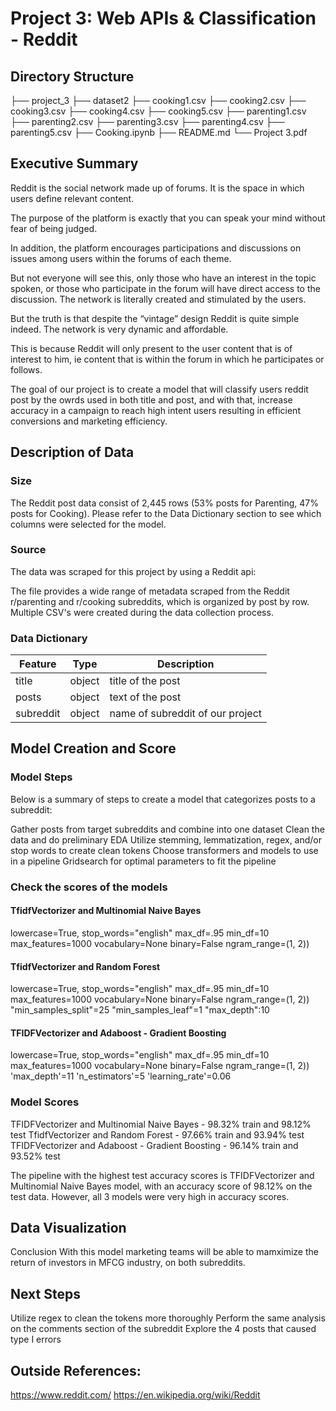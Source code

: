 # Project 3: Web APIs & Classification - Reddit

## Directory Structure

├── project_3
    ├── dataset2
        ├── cooking1.csv
        ├── cooking2.csv
        ├── cooking3.csv
        ├── cooking4.csv
        ├── cooking5.csv
        ├── parenting1.csv
        ├── parenting2.csv
        ├── parenting3.csv
        ├── parenting4.csv
        ├── parenting5.csv
    ├── Cooking.ipynb
    ├── README.md
    └── Project 3.pdf

## Executive Summary

Reddit is the social network made up of forums. It is the space in which users define relevant content.

The purpose of the platform is exactly that you can speak your mind without fear of being judged.

In addition, the platform encourages participations and discussions on issues among users within the forums of each theme.

But not everyone will see this, only those who have an interest in the topic spoken, or those who participate in the forum will have direct access to the discussion. The network is literally created and stimulated by the users.

But the truth is that despite the “vintage” design Reddit is quite simple indeed. The network is very dynamic and affordable.

This is because Reddit will only present to the user content that is of interest to him, ie content that is within the forum in which he participates or follows.

The goal of our project is to create a model that will classify users reddit post by the owrds used in both title and post, and with that, increase accuracy in a campaign to reach high intent users resulting in efficient conversions and marketing efficiency.

## Description of Data

### Size
The Reddit post data consist of 2,445 rows (53% posts for Parenting, 47% posts for Cooking). Please refer to the Data Dictionary section to see which columns were selected for the model.

### Source
The data was scraped for this project by using a Reddit api:

The file provides a wide range of metadata scraped from the Reddit r/parenting and r/cooking subreddits, which is organized by post by row. Multiple CSV's were created during the data collection process.

### Data Dictionary

|Feature|Type|Description| 
|---|---|---|
|title|object|title of the post| 
|posts|object|text of the post| 
|subreddit|object|name of subreddit of our project|

## Model Creation and Score

### Model Steps

Below is a summary of steps to create a model that categorizes posts to a subreddit:

Gather posts from target subreddits and combine into one dataset Clean the data and do preliminary EDA Utilize stemming, lemmatization, regex, and/or stop words to create clean tokens Choose transformers and models to use in a pipeline Gridsearch for optimal parameters to fit the pipeline

### Check the scores of the models

#### TfidfVectorizer and Multinomial Naive Bayes
lowercase=True, stop_words="english" max_df=.95 min_df=10 max_features=1000 vocabulary=None binary=False ngram_range=(1, 2))

#### TfidfVectorizer and Random Forest
lowercase=True, stop_words="english" max_df=.95 min_df=10 max_features=1000 vocabulary=None binary=False ngram_range=(1, 2)) "min_samples_split"=25 "min_samples_leaf"=1 "max_depth":10

#### TFIDFVectorizer and Adaboost - Gradient Boosting
lowercase=True, stop_words="english" max_df=.95 min_df=10 max_features=1000 vocabulary=None binary=False ngram_range=(1, 2)) 'max_depth'=11 'n_estimators'=5 'learning_rate'=0.06

### Model Scores
TFIDFVectorizer and Multinomial Naive Bayes - 98.32% train and 98.12% test TfidfVectorizer and Random Forest - 97.66% train and 93.94% test TFIDFVectorizer and Adaboost - Gradient Boosting - 96.14% train and 93.52% test

The pipeline with the highest test accuracy scores is TFIDFVectorizer and Multinomial Naive Bayes model, with an accuracy score of 98.12% on the test data. However, all 3 models were very high in accuracy scores.

## Data Visualization
Conclusion
With this model marketing teams will be able to mamximize the return of investors in MFCG industry, on both subreddits.

## Next Steps
Utilize regex to clean the tokens more thoroughly Perform the same analysis on the comments section of the subreddit Explore the 4 posts that caused type I errors

## Outside References:

https://www.reddit.com/ 
https://en.wikipedia.org/wiki/Reddit
